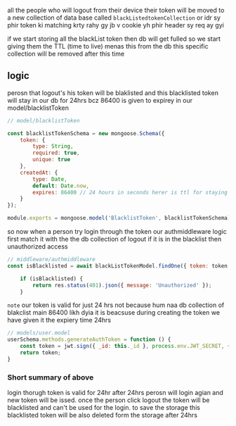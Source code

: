 all the people who will logout from their device their token will be moved to a new collection of data base called `blackListedtokenCollection` or idr sy phir token ki matching krty rahy gy jb v cookie yh phir header sy req ay gyi


if we start storing all the blackList token then db will get fulled so we start giving them the TTL (time to live) menas this from the db this specific collection will be removed after this time 


## logic 
perosn that logout's his token will be blaklisted and this blacklisted token will stay in our db for 24hrs bcz 86400 is given to expirey in our model/blacklistToken 
```js 
// model/blacklistToken 

const blacklistTokenSchema = new mongoose.Schema({
    token: {
        type: String,
        required: true,
        unique: true
    },
    createdAt: {
        type: Date,
        default: Date.now,
        expires: 86400 // 24 hours in seconds herer is ttl for staying in db
    }
});

module.exports = mongoose.model('BlacklistToken', blacklistTokenSchema);

```
so now when a person try login through the token our authmiddleware logic first match it with the the db collection of logout if it is in the blacklist then unauthorized access
```js
// middleware/authmiddleware
const isBlacklisted = await blackListTokenModel.findOne({ token: token });

    if (isBlacklisted) {
        return res.status(401).json({ message: 'Unauthorized' });
    }

```

`note` our token is valid for just 24 hrs not because hum naa db collection of blakclist main 86400 likh dyia it is beacsuse during creating the token we have given it the expiery time 24hrs 

```js 
// models/user.model
userSchema.methods.generateAuthToken = function () {
    const token = jwt.sign({ _id: this._id }, process.env.JWT_SECRET, { expiresIn: '24h' });  //valid for 24hrs
    return token;
}

```

### Short summary of above
login thorugh token is valid for 24hr after 24hrs perosn will login agian and new token will be issed. once the person click logout the token will be blacklisted and can't be used for the login. to save the storage this blacklisted token will be also deleted form the storage after 24hrs  